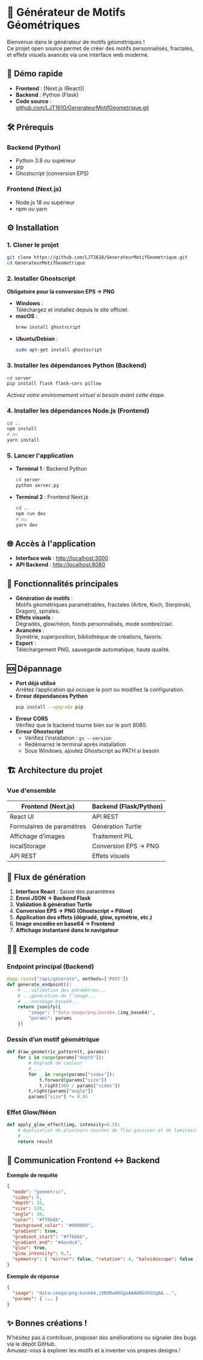 # 🎨 Générateur de Motifs Géométriques

Bienvenue dans le générateur de motifs géométriques !  
Ce projet open source permet de créer des motifs personnalisés, fractales, et effets visuels avancés via une interface web moderne.

## 🚀 Démo rapide

- **Frontend** : [Next.js (React)]  
- **Backend** : Python (Flask)  
- **Code source** :  
  [github.com/LJT1610/GenerateurMotifGeometrique.git](https://github.com/LJT1610/GenerateurMotifGeometrique.git)

## 🛠️ Prérequis

### Backend (Python)
- Python 3.8 ou supérieur
- pip
- Ghostscript (conversion EPS)

### Frontend (Next.js)
- Node.js 18 ou supérieur
- npm ou yarn

## ⚙️ Installation

### 1. Cloner le projet

```bash
git clone https://github.com/LJT1610/GenerateurMotifGeometrique.git
cd GenerateurMotifGeometrique
```

### 2. Installer Ghostscript

**Obligatoire pour la conversion EPS → PNG**

- **Windows** :  
  Téléchargez et installez depuis le site officiel.
- **macOS** :  
  ```bash
  brew install ghostscript
  ```
- **Ubuntu/Debian** :  
  ```bash
  sudo apt-get install ghostscript
  ```

### 3. Installer les dépendances Python (Backend)

```bash
cd server
pip install flask flask-cors pillow
```
*Activez votre environnement virtuel si besoin avant cette étape.*

### 4. Installer les dépendances Node.js (Frontend)

```bash
cd ..
npm install
# ou
yarn install
```

### 5. Lancer l'application

- **Terminal 1** : Backend Python
  ```bash
  cd server
  python server.py
  ```
- **Terminal 2** : Frontend Next.js
  ```bash
  cd ..
  npm run dev
  # ou
  yarn dev
  ```

## 🌐 Accès à l'application

- **Interface web** : [http://localhost:3000](http://localhost:3000)
- **API Backend** : [http://localhost:8080](http://localhost:8080)

## 🧩 Fonctionnalités principales

- **Génération de motifs** :  
  Motifs géométriques paramétrables, fractales (Arbre, Koch, Sierpinski, Dragon), spirales.
- **Effets visuels** :  
  Dégradés, glow/néon, fonds personnalisés, mode sombre/clair.
- **Avancées** :  
  Symétrie, superposition, bibliothèque de créations, favoris.
- **Export** :  
  Téléchargement PNG, sauvegarde automatique, haute qualité.

## 🆘 Dépannage

- **Port déjà utilisé**  
  Arrêtez l’application qui occupe le port ou modifiez la configuration.
- **Erreur dépendances Python**  
  ```bash
  pip install --upgrade pip
  ```
- **Erreur CORS**  
  Vérifiez que le backend tourne bien sur le port 8080.
- **Erreur Ghostscript**  
  - Vérifiez l’installation : `gs --version`
  - Redémarrez le terminal après installation
  - Sous Windows, ajoutez Ghostscript au PATH si besoin

## 🏗️ Architecture du projet

### Vue d'ensemble

| Frontend (Next.js)         | Backend (Flask/Python)     |
|----------------------------|----------------------------|
| React UI                   | API REST                   |
| Formulaires de paramètres  | Génération Turtle          |
| Affichage d’images         | Traitement PIL             |
| localStorage               | Conversion EPS → PNG       |
| API REST                   | Effets visuels             |

## 🔄 Flux de génération

1. **Interface React** : Saisie des paramètres
2. **Envoi JSON → Backend Flask**
3. **Validation & génération Turtle**
4. **Conversion EPS → PNG (Ghostscript + Pillow)**
5. **Application des effets (dégradé, glow, symétrie, etc.)**
6. **Image encodée en base64 → Frontend**
7. **Affichage instantané dans le navigateur**

## 🧑‍💻 Exemples de code

### Endpoint principal (Backend)

```python
@app.route("/api/generate", methods=['POST'])
def generate_endpoint():
    # ...validation des paramètres...
    # ...génération de l'image...
    # ...encodage base64...
    return jsonify({
        "image": f"data:image/png;base64,{img_base64}",
        "params": params
    })
```

### Dessin d’un motif géométrique

```python
def draw_geometric_pattern(t, params):
    for i in range(params["depth"]):
        # Dégradé de couleur
        # ...
        for _ in range(params["sides"]):
            t.forward(params["size"])
            t.right(360 / params["sides"])
        t.right(params["angle"])
        params["size"] *= 0.95
```

### Effet Glow/Néon

```python
def apply_glow_effect(img, intensity=0.5):
    # Application de plusieurs couches de flou gaussien et de luminosité
    # ...
    return result
```

## 🔗 Communication Frontend ↔ Backend

**Exemple de requête**

```json
{
  "mode": "geometric",
  "sides": 6,
  "depth": 15,
  "size": 120,
  "angle": 30,
  "color": "#ff6b6b",
  "background_color": "#000000",
  "gradient": true,
  "gradient_start": "#ff6b6b",
  "gradient_end": "#4ecdc4",
  "glow": true,
  "glow_intensity": 0.7,
  "symmetry": { "mirror": false, "rotation": 4, "kaleidoscope": false }
}
```

**Exemple de réponse**

```json
{
  "image": "data:image/png;base64,iVBORw0KGgoAAAANSUhEUgAA...",
  "params": { ... }
}
```

## ✨ Bonnes créations !

N’hésitez pas à contribuer, proposer des améliorations ou signaler des bugs via le dépôt GitHub.  
Amusez-vous à explorer les motifs et à inventer vos propres designs !
